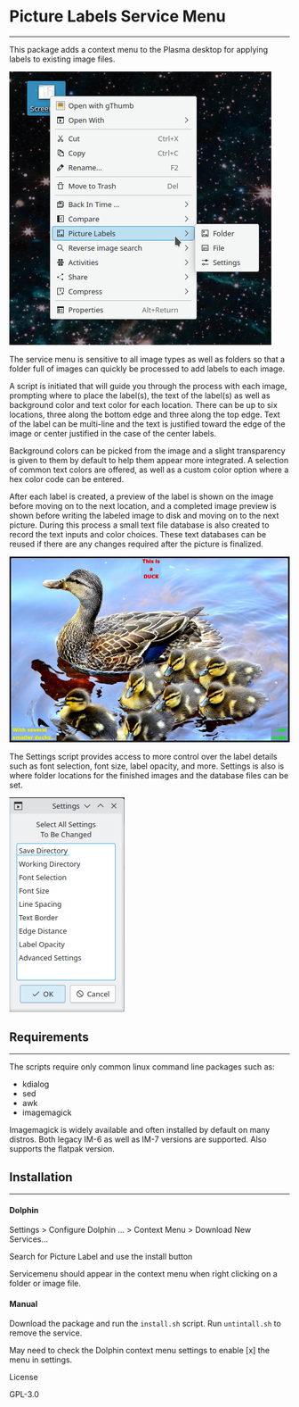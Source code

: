 # Picture Labels Service Menu

------

This package adds a context menu to the Plasma desktop for applying labels to existing image files.

![Context_Menu](Context_Menu.png)



The service menu is sensitive to all image types as well as folders so that a folder full of images can quickly be processed to add labels to each image. 

A script is initiated that will guide you through the process with each image, prompting where to place the label(s), the text of the label(s) as well as background color and text color for each location. There can be up to six locations, three along the bottom edge and three along the top edge. Text of the label can be multi-line and the text is justified toward the edge of the image or center justified in the case of the center labels.

Background colors can be picked from the image and a slight transparency is given to them by default to help them appear more integrated. A selection of common text colors are offered, as well as a custom color option where a hex color code can be entered.

After each label is created, a preview of the label is shown on the image before moving on to the next location, and a completed image preview is shown before writing the labeled image to disk and moving on to the next picture. During this process a small text file database is also created to record the text inputs and color choices. These text databases can be reused if there are any changes required after the picture is finalized.

![duck](duck.jpg)

The Settings script provides access to more control over the label details such as font selection, font size, label opacity, and more. Settings is also is where folder locations for the finished images and the database files can be set.

![Settings](Settings.png)





## Requirements

------

The scripts require only common linux command line packages such as:

  * kdialog
  * sed
  * awk
  * imagemagick 

Imagemagick is widely available and often installed by default on many distros. Both legacy IM-6 as well as IM-7 versions are supported. Also supports the flatpak version.



## Installation

------

#### Dolphin

Settings >  Configure Dolphin ... > Context Menu > Download New Services...

Search for Picture Label and use the install button 

Servicemenu should appear in the context menu when right clicking on a folder or image file.

#### Manual

Download the package and run the `install.sh` script. Run `untintall.sh` to remove the service.

May need to check the Dolphin context menu settings to enable [x] the menu in settings.

License 

GPL-3.0 

